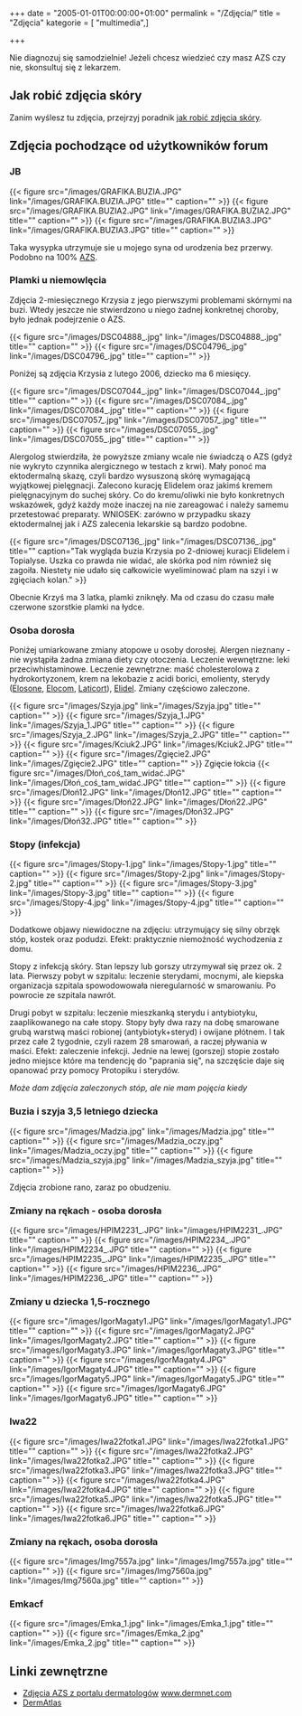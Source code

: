+++
date = "2005-01-01T00:00:00+01:00"
permalink = "/Zdjęcia/"
title = "Zdjęcia"
kategorie = [ "multimedia",]

+++

Nie diagnozuj się samodzielnie! Jeżeli chcesz wiedzieć czy masz AZS czy nie, skonsultuj się z lekarzem.

## Jak robić zdjęcia skóry

Zanim wyślesz tu zdjęcia, przejrzyj poradnik [jak robić zdjęcia skóry](/atopedia/Jak_robić_zdjęcia_skóry "Co robić, czego nie robić, przykłady błędów i przykład dobrego zdjęcia").

## Zdjęcia pochodzące od użytkowników forum

### JB

{{< figure src="/images/GRAFIKA.BUZIA.JPG" link="/images/GRAFIKA.BUZIA.JPG" title="" caption="" >}}
{{< figure src="/images/GRAFIKA.BUZIA2.JPG" link="/images/GRAFIKA.BUZIA2.JPG" title="" caption="" >}}
{{< figure src="/images/GRAFIKA.BUZIA3.JPG" link="/images/GRAFIKA.BUZIA3.JPG" title="" caption="" >}}

Taka wysypka utrzymuje sie u mojego syna od urodzenia bez przerwy. Podobno na 100% [AZS](/atopedia/AZS).

### Plamki u niemowlęcia

Zdjęcia 2-miesięcznego Krzysia z jego pierwszymi problemami skórnymi na buzi. Wtedy jeszcze nie stwierdzono u niego żadnej konkretnej choroby, było jednak podejrzenie o AZS.

{{< figure src="/images/DSC04888_.jpg" link="/images/DSC04888_.jpg" title="" caption="" >}}
{{< figure src="/images/DSC04796_.jpg" link="/images/DSC04796_.jpg" title="" caption="" >}}

Poniżej są zdjęcia Krzysia z lutego 2006, dziecko ma 6 miesięcy.

{{< figure src="/images/DSC07044_.jpg" link="/images/DSC07044_.jpg" title="" caption="" >}}
{{< figure src="/images/DSC07084_.jpg" link="/images/DSC07084_.jpg" title="" caption="" >}}
{{< figure src="/images/DSC07057_.jpg" link="/images/DSC07057_.jpg" title="" caption="" >}}
{{< figure src="/images/DSC07055_.jpg" link="/images/DSC07055_.jpg" title="" caption="" >}}

Alergolog stwierdziła, że powyższe zmiany wcale nie świadczą o AZS (gdyż nie wykryto czynnika alergicznego w testach z krwi). Mały ponoć ma ektodermalną skazę, czyli bardzo wysuszoną skórę wymagającą wyjątkowej pielęgnacji. Zalecono kurację Elidelem oraz jakimś kremem pielęgnacyjnym do suchej skóry. Co do kremu/oliwki nie było konkretnych wskazówek, gdyż każdy może inaczej na nie zareagować i należy samemu przetestować preparaty. WNIOSEK: zarówno w przypadku skazy ektodermalnej jak i AZS zalecenia lekarskie są bardzo podobne.

{{< figure src="/images/DSC07136_.jpg" link="/images/DSC07136_.jpg" title="" caption="Tak wygląda buzia Krzysia po 2-dniowej kuracji Elidelem i Topialyse. Uszka co prawda nie widać, ale skórka pod nim również się zagoiła. Niestety nie udało się całkowicie wyeliminować plam na szyi i w zgięciach kolan." >}}

Obecnie Krzyś ma 3 latka, plamki zniknęły. Ma od czasu do czasu małe czerwone szorstkie plamki na łydce.

### Osoba dorosła

Poniżej umiarkowane zmiany atopowe u osoby dorosłej. Alergen nieznany - nie wystąpiła żadna zmiana diety czy otoczenia. Leczenie wewnętrzne: leki przeciwhistaminowe. Leczenie zewnętrzne: maść cholesterolowa z hydrokortyzonem, krem na lekobazie z acidi borici, emolienty, sterydy ([Elosone](/atopedia/Elosone), [Elocom](/atopedia/Elocom), [Laticort](/atopedia/Laticort)), [Elidel](/atopedia/Elidel). Zmiany częściowo zaleczone.

{{< figure src="/images/Szyja.jpg" link="/images/Szyja.jpg" title="" caption="" >}}
{{< figure src="/images/Szyja_1.JPG" link="/images/Szyja_1.JPG" title="" caption="" >}}
{{< figure src="/images/Szyja_2.JPG" link="/images/Szyja_2.JPG" title="" caption="" >}}
{{< figure src="/images/Kciuk2.JPG" link="/images/Kciuk2.JPG" title="" caption="" >}}
{{< figure src="/images/Zgięcie2.JPG" link="/images/Zgięcie2.JPG" title="" caption="" >}} Zgięcie łokcia {{< figure src="/images/Dłoń_coś_tam_widać.JPG" link="/images/Dłoń_coś_tam_widać.JPG" title="" caption="" >}}
{{< figure src="/images/Dłoń12.JPG" link="/images/Dłoń12.JPG" title="" caption="" >}}
{{< figure src="/images/Dłoń22.JPG" link="/images/Dłoń22.JPG" title="" caption="" >}}
{{< figure src="/images/Dłoń32.JPG" link="/images/Dłoń32.JPG" title="" caption="" >}}

### Stopy (infekcja)

{{< figure src="/images/Stopy-1.jpg" link="/images/Stopy-1.jpg" title="" caption="" >}}
{{< figure src="/images/Stopy-2.jpg" link="/images/Stopy-2.jpg" title="" caption="" >}}
{{< figure src="/images/Stopy-3.jpg" link="/images/Stopy-3.jpg" title="" caption="" >}}
{{< figure src="/images/Stopy-4.jpg" link="/images/Stopy-4.jpg" title="" caption="" >}}

Dodatkowe objawy niewidoczne na zdjęciu: utrzymujący się silny obrzęk stóp, kostek oraz podudzi. Efekt: praktycznie niemożność wychodzenia z domu.

Stopy z infekcją skóry. Stan lepszy lub gorszy utrzymywał się przez ok. 2 lata. Pierwszy pobyt w szpitalu: leczenie sterydami, mocnymi, ale kiepska organizacja szpitala spowodowowała nieregularność w smarowaniu. Po powrocie ze szpitala nawrót.

Drugi pobyt w szpitalu: leczenie mieszkanką sterydu i antybiotyku, zaaplikowanego na całe stopy. Stopy były dwa razy na dobę smarowane grubą warstwą maści robionej (antybiotyk+steryd) i owijane płótnem. I tak przez całe 2 tygodnie, czyli razem 28 smarowań, a raczej pływania w maści. Efekt: zaleczenie infekcji. Jednie na lewej (gorszej) stopie zostało jedno miejsce które ma tendencję do "paprania się", na szczęście daje się opanować przy pomocy Protopiku i sterydów.

*Może dam zdjęcia zaleczonych stóp, ale nie mam pojęcia kiedy*

### Buzia i szyja 3,5 letniego dziecka

{{< figure src="/images/Madzia.jpg" link="/images/Madzia.jpg" title="" caption="" >}}
{{< figure src="/images/Madzia_oczy.jpg" link="/images/Madzia_oczy.jpg" title="" caption="" >}}
{{< figure src="/images/Madzia_szyja.jpg" link="/images/Madzia_szyja.jpg" title="" caption="" >}}

Zdjęcia zrobione rano, zaraz po obudzeniu.

### Zmiany na rękach - osoba dorosła

{{< figure src="/images/HPIM2231_.JPG" link="/images/HPIM2231_.JPG" title="" caption="" >}}
{{< figure src="/images/HPIM2234_.JPG" link="/images/HPIM2234_.JPG" title="" caption="" >}}
{{< figure src="/images/HPIM2235_.JPG" link="/images/HPIM2235_.JPG" title="" caption="" >}}
{{< figure src="/images/HPIM2236_.JPG" link="/images/HPIM2236_.JPG" title="" caption="" >}}

### Zmiany u dziecka 1,5-rocznego

{{< figure src="/images/IgorMagaty1.JPG" link="/images/IgorMagaty1.JPG" title="" caption="" >}}
{{< figure src="/images/IgorMagaty2.JPG" link="/images/IgorMagaty2.JPG" title="" caption="" >}}
{{< figure src="/images/IgorMagaty3.JPG" link="/images/IgorMagaty3.JPG" title="" caption="" >}}
{{< figure src="/images/IgorMagaty4.JPG" link="/images/IgorMagaty4.JPG" title="" caption="" >}}
{{< figure src="/images/IgorMagaty5.JPG" link="/images/IgorMagaty5.JPG" title="" caption="" >}}
{{< figure src="/images/IgorMagaty6.JPG" link="/images/IgorMagaty6.JPG" title="" caption="" >}}

### Iwa22

{{< figure src="/images/Iwa22fotka1.JPG" link="/images/Iwa22fotka1.JPG" title="" caption="" >}}
{{< figure src="/images/Iwa22fotka2.JPG" link="/images/Iwa22fotka2.JPG" title="" caption="" >}}
{{< figure src="/images/Iwa22fotka3.JPG" link="/images/Iwa22fotka3.JPG" title="" caption="" >}}
{{< figure src="/images/Iwa22fotka4.JPG" link="/images/Iwa22fotka4.JPG" title="" caption="" >}}
{{< figure src="/images/Iwa22fotka5.JPG" link="/images/Iwa22fotka5.JPG" title="" caption="" >}}
{{< figure src="/images/Iwa22fotka6.JPG" link="/images/Iwa22fotka6.JPG" title="" caption="" >}}

### Zmiany na rękach, osoba dorosła

{{< figure src="/images/Img7557a.jpg" link="/images/Img7557a.jpg" title="" caption="" >}}
{{< figure src="/images/Img7560a.jpg" link="/images/Img7560a.jpg" title="" caption="" >}}

### Emkacf

{{< figure src="/images/Emka_1.jpg" link="/images/Emka_1.jpg" title="" caption="" >}}
{{< figure src="/images/Emka_2.jpg" link="/images/Emka_2.jpg" title="" caption="" >}}

## Linki zewnętrzne

-   [Zdjęcia AZS z portalu dermatologów](http://www.dermnet.com/moduleIndex.cfm?moduleID=2) www.dermnet.com
-   [DermAtlas](http://dermatlas.med.jhmi.edu/?search=diagnosis:%27eczema%20%28dermatitis,%20atopic%29%27)
